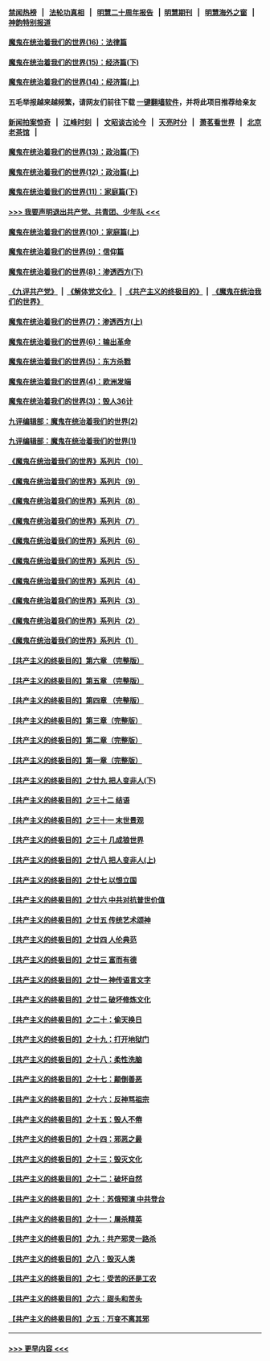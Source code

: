 #### [禁闻热榜](热点新闻.md?t=0)  &nbsp;&nbsp;|&nbsp;&nbsp; [法轮功真相](https://github.com/gfw-breaker/truth/blob/master/README.md?t=0) &nbsp;&nbsp;|&nbsp;&nbsp; [明慧二十周年报告](https://github.com/gfw-breaker/mh-reports/blob/master/README.md?t=0) &nbsp;&nbsp;|&nbsp;&nbsp;[明慧期刊](https://github.com/gfw-breaker/mh-qikan) &nbsp;&nbsp;|&nbsp;&nbsp; [明慧海外之窗](https://github.com/gfw-breaker/mh-news/blob/master/README.md?t=0) &nbsp;&nbsp;|&nbsp;&nbsp; [神韵特别报道](https://github.com/gfw-breaker/mh-news/blob/master/shenyun.md?t=0)
#### [魔鬼在统治着我们的世界(16)：法律篇](../pages/nsc422/n10485969.md?t=10180802) 
#### [魔鬼在统治着我们的世界(15)：经济篇(下)](../pages/nsc422/n10469975.md?t=10180802) 
#### [魔鬼在统治着我们的世界(14)：经济篇(上)](../pages/nsc422/n10457370.md?t=10180802) 
#### 五毛举报越来越频繁，请网友们前往下载 [一键翻墙软件](https://github.com/gfw-breaker/ssr-accounts)，并将此项目推荐给亲友
#### [新闻拍案惊奇](https://github.com/gfw-breaker/banned-news1/blob/master/pages/link4.md) &nbsp;&nbsp;|&nbsp;&nbsp; [江峰时刻](https://github.com/gfw-breaker/banned-news1/blob/master/pages/link4.md) &nbsp;&nbsp;|&nbsp;&nbsp; [文昭谈古论今](https://github.com/gfw-breaker/banned-news1/blob/master/pages/link4.md) &nbsp;&nbsp;|&nbsp;&nbsp; [天亮时分](https://github.com/gfw-breaker/banned-news1/blob/master/pages/link4.md) &nbsp;&nbsp;|&nbsp;&nbsp; [萧茗看世界](https://github.com/gfw-breaker/banned-news1/blob/master/pages/link4.md) &nbsp;&nbsp;|&nbsp;&nbsp; [北京老茶馆](https://github.com/gfw-breaker/banned-news1/blob/master/pages/link4.md) &nbsp;&nbsp;|&nbsp;&nbsp; 
#### [魔鬼在统治着我们的世界(13)：政治篇(下)](../pages/nsc422/n10448270.md?t=10180802) 
#### [魔鬼在统治着我们的世界(12)：政治篇(上)](../pages/nsc422/n10444576.md?t=10180802) 
#### [魔鬼在统治着我们的世界(11)：家庭篇(下)](../pages/nsc422/n10440961.md?t=10180802) 
#### [>>> 我要声明退出共产党、共青团、少年队 <<<](https://github.com/begood0513/goodnews/blob/master/quit/letter.md) 
#### [魔鬼在统治着我们的世界(10)：家庭篇(上)](../pages/nsc422/n10435448.md?t=10180802) 
#### [魔鬼在统治着我们的世界(9)：信仰篇](../pages/nsc422/n10432159.md?t=10180802) 
#### [魔鬼在统治着我们的世界(8)：渗透西方(下)](../pages/nsc422/n10429603.md?t=10180802) 
#### [《九评共产党》](https://github.com/begood0513/9ping.md/blob/master/README.md) &nbsp;|&nbsp; [《解体党文化》](../../../../jtdwh.md/blob/master/README.md)  &nbsp;|&nbsp; [《共产主义的终极目的》](../../../../gczydzjmd.md/blob/master/README.md) &nbsp;|&nbsp; [《魔鬼在统治我们的世界》](../../../../mgztzwmdsj.md/blob/master/README.md) 
#### [魔鬼在统治着我们的世界(7)：渗透西方(上)](../pages/nsc422/n10426013.md?t=10180802) 
#### [魔鬼在统治着我们的世界(6)：输出革命](../pages/nsc422/n10421536.md?t=10180802) 
#### [魔鬼在统治着我们的世界(5)：东方杀戮](../pages/nsc422/n10417707.md?t=10180802) 
#### [魔鬼在统治着我们的世界(4)：欧洲发端](../pages/nsc422/n10414890.md?t=10180802) 
#### [魔鬼在统治着我们的世界(3)：毁人36计](../pages/nsc422/n10411583.md?t=10180802) 
#### [九评编辑部：魔鬼在统治着我们的世界(2)](../pages/nsc422/n10410036.md?t=10180802) 
#### [九评编辑部：魔鬼在统治着我们的世界(1)](../pages/nsc422/n10406825.md?t=10180802) 
#### [《魔鬼在统治着我们的世界》系列片（10）](../pages/nsc422/n12292670.md?t=10180802) 
#### [《魔鬼在统治着我们的世界》系列片（9）](../pages/nsc422/n12290859.md?t=10180802) 
#### [《魔鬼在统治着我们的世界》系列片（8）](../pages/nsc422/n12287445.md?t=10180802) 
#### [《魔鬼在统治着我们的世界》系列片（7）](../pages/nsc422/n12283425.md?t=10180802) 
#### [《魔鬼在统治着我们的世界》系列片（6）](../pages/nsc422/n12282314.md?t=10180802) 
#### [《魔鬼在统治着我们的世界》系列片（5）](../pages/nsc422/n12281419.md?t=10180802) 
#### [《魔鬼在统治着我们的世界》系列片（4）](../pages/nsc422/n12274024.md?t=10180802) 
#### [《魔鬼在统治着我们的世界》系列片（3）](../pages/nsc422/n12271322.md?t=10180802) 
#### [《魔鬼在统治着我们的世界》系列片（2）](../pages/nsc422/n12269049.md?t=10180802) 
#### [《魔鬼在统治着我们的世界》系列片（1）](../pages/nsc422/n12267575.md?t=10180802) 
#### [【共产主义的终极目的】第六章 （完整版）](../pages/nsc422/n11428913.md?t=10180802) 
#### [【共产主义的终极目的】第五章 （完整版）](../pages/nsc422/n11428912.md?t=10180802) 
#### [【共产主义的终极目的】第四章 （完整版）](../pages/nsc422/n11428907.md?t=10180802) 
#### [【共产主义的终极目的】第三章（完整版）](../pages/nsc422/n11428848.md?t=10180802) 
#### [【共产主义的终极目的】第二章（完整版）](../pages/nsc422/n11428831.md?t=10180802) 
#### [【共产主义的终极目的】第一章（完整版）](../pages/nsc422/n11417651.md?t=10180802) 
#### [【共产主义的终极目的】之廿九 把人变非人(下)](../pages/nsc422/n11344140.md?t=10180802) 
#### [【共产主义的终极目的】之三十二 结语](../pages/nsc422/n11360535.md?t=10180802) 
#### [【共产主义的终极目的】之三十一 末世景观](../pages/nsc422/n11351129.md?t=10180802) 
#### [【共产主义的终极目的】之三十 几成狼世界](../pages/nsc422/n11348280.md?t=10180802) 
#### [【共产主义的终极目的】之廿八 把人变非人(上)](../pages/nsc422/n11340492.md?t=10180802) 
#### [【共产主义的终极目的】之廿七 以恨立国](../pages/nsc422/n11336944.md?t=10180802) 
#### [【共产主义的终极目的】之廿六 中共对抗普世价值](../pages/nsc422/n11324785.md?t=10180802) 
#### [【共产主义的终极目的】之廿五 传统艺术颂神](../pages/nsc422/n11296396.md?t=10180802) 
#### [【共产主义的终极目的】之廿四 人伦典范](../pages/nsc422/n11296397.md?t=10180802) 
#### [【共产主义的终极目的】之廿三 富而有德](../pages/nsc422/n11283598.md?t=10180802) 
#### [【共产主义的终极目的】之廿一 神传语言文字](../pages/nsc422/n11263265.md?t=10180802) 
#### [【共产主义的终极目的】之廿二 破坏修炼文化](../pages/nsc422/n11245728.md?t=10180802) 
#### [【共产主义的终极目的】之二十：偷天换日](../pages/nsc422/n11238846.md?t=10180802) 
#### [【共产主义的终极目的】之十九：打开地狱门](../pages/nsc422/n11206376.md?t=10180802) 
#### [【共产主义的终极目的】之十八：柔性洗脑](../pages/nsc422/n11199994.md?t=10180802) 
#### [【共产主义的终极目的】之十七：颠倒善恶](../pages/nsc422/n11179782.md?t=10180802) 
#### [【共产主义的终极目的】之十六：反神骂祖宗](../pages/nsc422/n11166798.md?t=10180802) 
#### [【共产主义的终极目的】之十五：毁人不倦](../pages/nsc422/n11166792.md?t=10180802) 
#### [【共产主义的终极目的】之十四：邪恶之最](../pages/nsc422/n11150249.md?t=10180802) 
#### [【共产主义的终极目的】之十三：毁灭文化](../pages/nsc422/n11135227.md?t=10180802) 
#### [【共产主义的终极目的】之十二：破坏自然](../pages/nsc422/n11135214.md?t=10180802) 
#### [【共产主义的终极目的】之十：苏俄预演 中共登台](../pages/nsc422/n11118424.md?t=10180802) 
#### [【共产主义的终极目的】之十一：屠杀精英](../pages/nsc422/n11118442.md?t=10180802) 
#### [【共产主义的终极目的】之九：共产邪灵一路杀](../pages/nsc422/n11114139.md?t=10180802) 
#### [【共产主义的终极目的】之八：毁灭人类](../pages/nsc422/n11108503.md?t=10180802) 
#### [【共产主义的终极目的】之七：受苦的还是工农](../pages/nsc422/n11101809.md?t=10180802) 
#### [【共产主义的终极目的】之六：甜头和苦头](../pages/nsc422/n11096971.md?t=10180802) 
#### [【共产主义的终极目的】之五：万变不离其邪](../pages/nsc422/n11091285.md?t=10180802) 

----
#### [ >>> 更早内容 <<< ](../indexes/nsc422-earlier.md)
